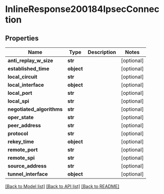 # InlineResponse200184IpsecConnection

## Properties
Name | Type | Description | Notes
------------ | ------------- | ------------- | -------------
**anti_replay_w_size** | **str** |  | [optional] 
**established_time** | **object** |  | [optional] 
**local_circuit** | **str** |  | [optional] 
**local_interface** | **object** |  | [optional] 
**local_port** | **str** |  | [optional] 
**local_spi** | **str** |  | [optional] 
**negotiated_algorithms** | **str** |  | [optional] 
**oper_state** | **str** |  | [optional] 
**peer_address** | **str** |  | [optional] 
**protocol** | **str** |  | [optional] 
**rekey_time** | **object** |  | [optional] 
**remote_port** | **str** |  | [optional] 
**remote_spi** | **str** |  | [optional] 
**source_address** | **str** |  | [optional] 
**tunnel_interface** | **object** |  | [optional] 

[[Back to Model list]](../README.md#documentation-for-models) [[Back to API list]](../README.md#documentation-for-api-endpoints) [[Back to README]](../README.md)

